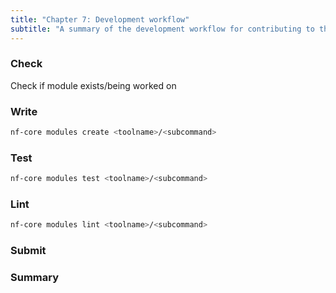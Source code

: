 ```yaml
---
title: "Chapter 7: Development workflow"
subtitle: "A summary of the development workflow for contributing to the community"
---
```


### Check

Check if module exists/being worked on

### Write

```bash
nf-core modules create <toolname>/<subcommand>
```

### Test

```bash
nf-core modules test <toolname>/<subcommand>
```

### Lint

```bash
nf-core modules lint <toolname>/<subcommand>
```

### Submit

### Summary
